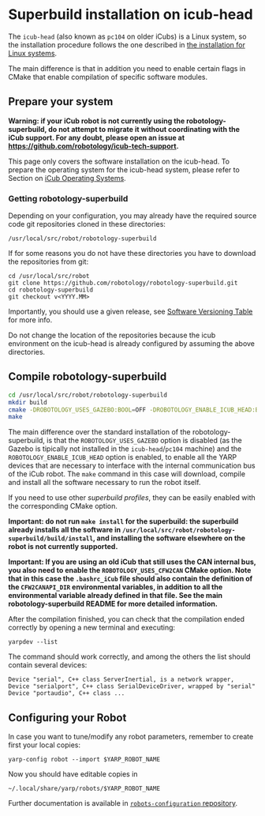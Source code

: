 # Superbuild installation on icub-head

The `icub-head` (also known as `pc104` on older iCubs) is a Linux system, so the
installation procedure follows the one described in [the installation for Linux systems](linux_from_sources_superbuild.md).

The main difference is that in addition you need to enable certain flags in CMake that enable compilation of specific
software modules.

## Prepare your system
**Warning: if your iCub robot is not currently using the robotology-superbuild, do not attempt to migrate it
without coordinating with the iCub support.  For any doubt, please open an issue at https://github.com/robotology/icub-tech-support.**

This page only covers the software installation on the icub-head. To prepare the operating system for the icub-head system,
please refer to Section on [iCub Operating Systems](../icub_operating_systems/index.md).

### Getting robotology-superbuild

Depending on your configuration, you may already have the required source code git repositories cloned in these directories:

~~~
/usr/local/src/robot/robotology-superbuild
~~~

If for some reasons you do not have these directories you have to
download the repositories from git:

~~~
cd /usr/local/src/robot
git clone https://github.com/robotology/robotology-superbuild.git
cd robotology-superbuild
git checkout v<YYYY.MM>
~~~

Importantly, you should use a given release, see [Software Versioning
Table](../sw_versioning_table/index.md) for more info.

Do not change the location of the repositories because the icub
environment on the icub-head is already configured by assuming the above
directories.


## Compile robotology-superbuild
~~~sh
cd /usr/local/src/robot/robotology-superbuild
mkdir build
cmake -DROBOTOLOGY_USES_GAZEBO:BOOL=OFF -DROBOTOLOGY_ENABLE_ICUB_HEAD:BOOL=ON ..
make
~~~
The main difference over the standard installation of the robotology-superbuild, is that the `ROBOTOLOGY_USES_GAZEBO` option
is disabled (as the Gazebo is tipically not installed in the `icub-head`/`pc104` machine) and the `ROBOTOLOGY_ENABLE_ICUB_HEAD` option
is enabled, to enable all the YARP devices that are necessary to interface with the internal communication bus of the iCub robot.
The `make` command in this case will download, compile and install all the software necessary to run the robot itself.

If you need to use other *superbuild profiles*, they can be easily enabled with the corresponding CMake option.

**Important: do not run `make install` for the superbuild: the superbuild already installs all the software in
`/usr/local/src/robot/robotology-superbuild/build/install`, and installing the software elsewhere on the robot is not currently supported.**

**Important: If you are using an old iCub that still uses the CAN internal bus, you also need to enable the `ROBOTOLOGY_USES_CFW2CAN` CMake option. Note that in this case the `.bashrc_iCub` file should also contain the definition of the
`CFW2CANAPI_DIR` environmental variables, in addition to all the environmental variable already defined  in that file.
See the main robotology-superbuild README for more detailed information.**

After the compilation finished, you can check that the compilation ended correctly by opening a new terminal and executing:
~~~
yarpdev --list
~~~

The command should work correctly, and among the others the list should contain several devices:

~~~
Device "serial", C++ class ServerInertial, is a network wrapper,
Device "serialport", C++ class SerialDeviceDriver, wrapped by "serial"
Device "portaudio", C++ class ...
~~~


## Configuring your Robot

In case you want to tune/modify any robot parameters, remember to create first your local copies:

~~~
yarp-config robot --import $YARP_ROBOT_NAME
~~~

Now you should have editable copies in
~~~
~/.local/share/yarp/robots/$YARP_ROBOT_NAME
~~~

Further documentation is available in [`robots-configuration` repository](https://github.com/robotology/robots-configuration).
